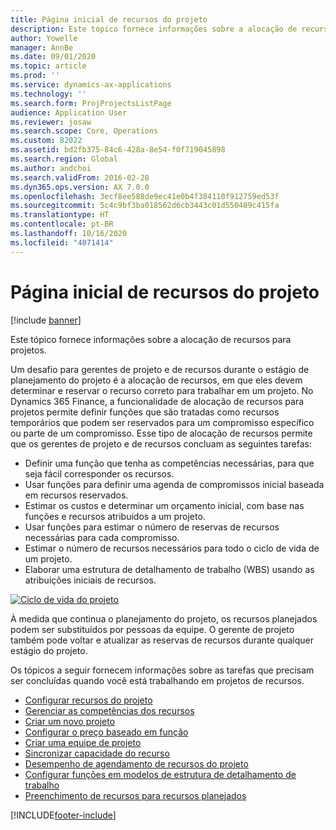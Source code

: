 ```yaml
---
title: Página inicial de recursos do projeto
description: Este tópico fornece informações sobre a alocação de recursos para projetos.
author: Yowelle
manager: AnnBe
ms.date: 09/01/2020
ms.topic: article
ms.prod: ''
ms.service: dynamics-ax-applications
ms.technology: ''
ms.search.form: ProjProjectsListPage
audience: Application User
ms.reviewer: josaw
ms.search.scope: Core, Operations
ms.custom: 82022
ms.assetid: bd2fb375-84c6-428a-8e54-f0f719045898
ms.search.region: Global
ms.author: andchoi
ms.search.validFrom: 2016-02-28
ms.dyn365.ops.version: AX 7.0.0
ms.openlocfilehash: 3ecf8ee588de9ec41e0b4f384110f912759ed53f
ms.sourcegitcommit: 5c4c9bf3ba018562d6cb3443c01d550489c415fa
ms.translationtype: HT
ms.contentlocale: pt-BR
ms.lasthandoff: 10/16/2020
ms.locfileid: "4071414"
---
```

# <a name="project-resourcing-home-page"></a>Página inicial de recursos do projeto

[!include [banner](../includes/banner.md)]

Este tópico fornece informações sobre a alocação de recursos para projetos.

Um desafio para gerentes de projeto e de recursos durante o estágio de planejamento do projeto é a alocação de recursos, em que eles devem determinar e reservar o recurso correto para trabalhar em um projeto. No Dynamics 365 Finance, a funcionalidade de alocação de recursos para projetos permite definir funções que são tratadas como recursos temporários que podem ser reservados para um compromisso específico ou parte de um compromisso. Esse tipo de alocação de recursos permite que os gerentes de projeto e de recursos concluam as seguintes tarefas:

- Definir uma função que tenha as competências necessárias, para que seja fácil corresponder os recursos.
- Usar funções para definir uma agenda de compromissos inicial baseada em recursos reservados.
- Estimar os custos e determinar um orçamento inicial, com base nas funções e recursos atribuídos a um projeto.
- Usar funções para estimar o número de reservas de recursos necessárias para cada compromisso.
- Estimar o número de recursos necessários para todo o ciclo de vida de um projeto.
- Elaborar uma estrutura de detalhamento de trabalho (WBS) usando as atribuições iniciais de recursos.

[![Ciclo de vida do projeto](./media/projectresourcing02-1024x812.jpg)](./media/projectresourcing02.jpg)

À medida que continua o planejamento do projeto, os recursos planejados podem ser substituídos por pessoas da equipe. O gerente de projeto também pode voltar e atualizar as reservas de recursos durante qualquer estágio do projeto.

Os tópicos a seguir fornecem informações sobre as tarefas que precisam ser concluídas quando você está trabalhando em projetos de recursos.

- [Configurar recursos do projeto](set-up-project-resources.md)
- [Gerenciar as competências dos recursos](manage-resource-competencies.md)
- [Criar um novo projeto](create-new-project.md)
- [Configurar o preço baseado em função](set-up-role-based-pricing.md)
- [Criar uma equipe de projeto](create-project-team.md)
- [Sincronizar capacidade do recurso](synchronize-resource-capacity.md)
- [Desempenho de agendamento de recursos do projeto](project-scheduling-performance.md)
- [Configurar funções em modelos de estrutura de detalhamento de trabalho](set-up-roles-wbs-template.md)
- [Preenchimento de recursos para recursos planejados](resource-fulfillment-planned-resources.md)


[!INCLUDE[footer-include](../includes/footer-banner.md)]